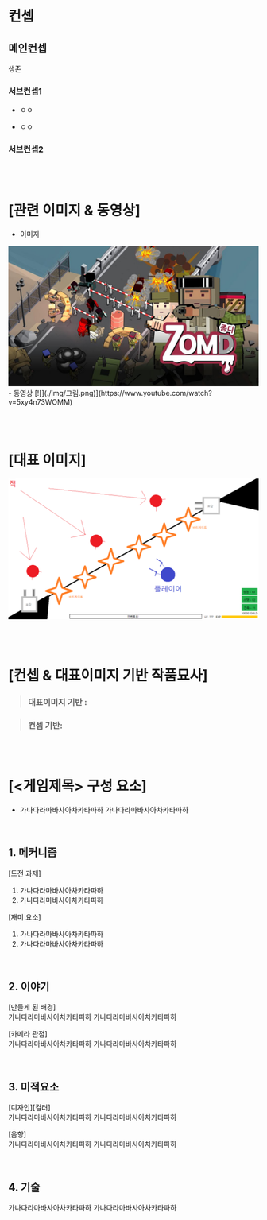 # 컨셉
## 메인컨셉
생존
### 서브컨셉1
- ㅇㅇ
* ㅇㅇ
### 서브컨셉2

<br><br>
# [관련 이미지 & 동영상]
- 이미지  
<img src="./img/관련이미지.jpg">
- 동영상
[![](./img/그림.png)](https://www.youtube.com/watch?v=5xy4n73WOMM)

<br><br>
# [대표 이미지]
![그림](./img/대표이미지.png)

<br><br>
# [컨셉 & 대표이미지 기반 작품묘사]
> ### 대표이미지 기반 :

> ### 컨셉 기반:

<br><br>
# [<게임제목> 구성 요소]

- 가나다라마바사아차카타파하 가나다라마바사아차카타파하

<br>

## 1. 메커니즘

[도전 과제]
1) 가나다라마바사아차카타파하
2) 가나다라마바사아차카타파하

[재미 요소]
1) 가나다라마바사아차카타파하
2) 가나다라마바사아차카타파하

<br>

## 2. 이야기

[만들게 된 배경]  
가나다라마바사아차카타파하 가나다라마바사아차카타파하

[카메라 관점]  
가나다라마바사아차카타파하 가나다라마바사아차카타파하

<br>

## 3. 미적요소

[디자인][컬러]  
가나다라마바사아차카타파하 가나다라마바사아차카타파하

[음향]  
가나다라마바사아차카타파하 가나다라마바사아차카타파하
	
<br>

## 4. 기술  
가나다라마바사아차카타파하 가나다라마바사아차카타파하
